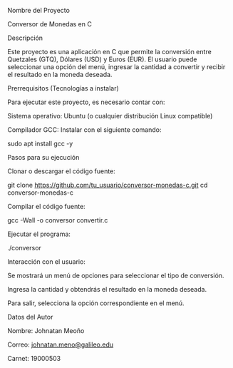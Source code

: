 Nombre del Proyecto

Conversor de Monedas en C

Descripción

Este proyecto es una aplicación en C que permite la conversión entre Quetzales (GTQ), Dólares (USD) y Euros (EUR).
El usuario puede seleccionar una opción del menú, ingresar la cantidad a convertir y recibir el resultado en la moneda deseada.

Prerrequisitos (Tecnologías a instalar)

Para ejecutar este proyecto, es necesario contar con:

Sistema operativo: Ubuntu (o cualquier distribución Linux compatible)

Compilador GCC: Instalar con el siguiente comando:

sudo apt install gcc -y

Pasos para su ejecución

Clonar o descargar el código fuente:

git clone https://github.com/tu_usuario/conversor-monedas-c.git
cd conversor-monedas-c

Compilar el código fuente:

gcc -Wall -o conversor convertir.c

Ejecutar el programa:

./conversor

Interacción con el usuario:

Se mostrará un menú de opciones para seleccionar el tipo de conversión.

Ingresa la cantidad y obtendrás el resultado en la moneda deseada.

Para salir, selecciona la opción correspondiente en el menú.

Datos del Autor

Nombre: Johnatan Meoño

Correo: johnatan.meno@galileo.edu

Carnet: 19000503